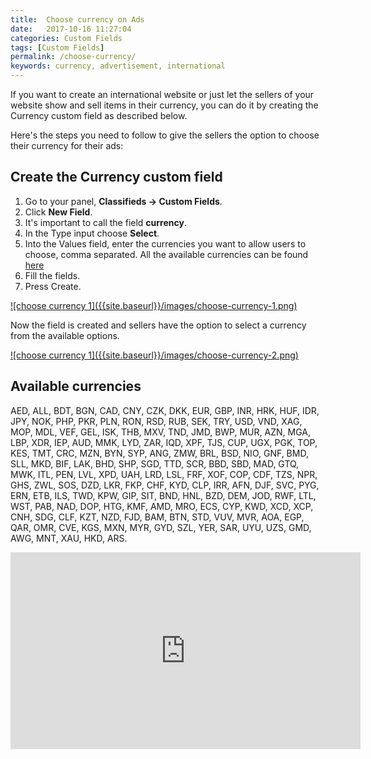 ```yaml
---
title:  Choose currency on Ads 
date:   2017-10-16 11:27:04
categories: Custom Fields
tags: [Custom Fields]
permalink: /choose-currency/
keywords: currency, advertisement, international
---
```

If you want to create an international website or just let the sellers of your website show and sell items in their currency, you can do it by creating the Currency custom field as described below.

Here's the steps you need to follow to give the sellers the option to choose their currency for their ads:

## Create the Currency custom field

1. Go to your panel, **Classifieds -> Custom Fields**.
2. Click **New Field**.
3. It's important to call the field **currency**.
4. In the Type input choose **Select**.
5. Into the Values field, enter the currencies you want to allow users to choose, comma separated. All the available currencies can be found [here]({{site.baseurl}}/choose-currency/#available-currencies)
6. Fill the fields.
7. Press Create.

<a href="{{ site.baseurl }}/images/choose-currency-1.png" class="thumbnail gallery-item" data-gallery>
![choose currency 1]({{site.baseurl}}/images/choose-currency-1.png)
</a>

Now the field is created and sellers have the option to select a currency from the available options.

<a href="{{ site.baseurl }}/images/choose-currency-2.png" class="thumbnail gallery-item" data-gallery>
![choose currency 1]({{site.baseurl}}/images/choose-currency-2.png)
</a>

## Available currencies

AED, ALL, BDT, BGN, CAD, CNY, CZK, DKK, EUR, GBP, INR, HRK, HUF, IDR, JPY, NOK, PHP, PKR, PLN, RON, RSD, RUB, SEK, TRY, USD, VND, XAG, MOP, MDL, VEF, GEL, ISK, THB, MXV, TND, JMD, BWP, MUR, AZN, MGA, LBP, XDR, IEP, AUD, MMK, LYD, ZAR, IQD, XPF, TJS, CUP, UGX, PGK, TOP, KES, TMT, CRC, MZN, BYN, SYP, ANG, ZMW, BRL, BSD, NIO, GNF, BMD, SLL, MKD, BIF, LAK, BHD, SHP, SGD, TTD, SCR, BBD, SBD, MAD, GTQ, MWK, ITL, PEN, LVL, XPD, UAH, LRD, LSL, FRF, XOF, COP, CDF, TZS, NPR, GHS, ZWL, SOS, DZD, LKR, FKP, CHF, KYD, CLP, IRR, AFN, DJF, SVC, PYG, ERN, ETB, ILS, TWD, KPW, GIP, SIT, BND, HNL, BZD, DEM, JOD, RWF, LTL, WST, PAB, NAD, DOP, HTG, KMF, AMD, MRO, ECS, CYP, KWD, XCD, XCP, CNH, SDG, CLF, KZT, NZD, FJD, BAM, BTN, STD, VUV, MVR, AOA, EGP, QAR, OMR, CVE, KGS, MXN, MYR, GYD, SZL, YER, SAR, UYU, UZS, GMD, AWG, MNT, XAU, HKD, ARS.

<iframe width="560" height="315" src="https://www.youtube.com/embed/videoseries?list=PLaW2GGHbsvD1Qc8Ds4kz5bArU98to-iWU" frameborder="0" allow="accelerometer; autoplay; encrypted-media; gyroscope; picture-in-picture" allowfullscreen></iframe>





